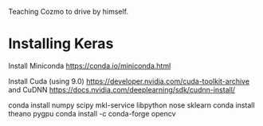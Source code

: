 Teaching Cozmo to drive by himself.

# Installing Keras

Install Miniconda
https://conda.io/miniconda.html

Install Cuda (using 9.0)
https://developer.nvidia.com/cuda-toolkit-archive
and CuDNN
https://docs.nvidia.com/deeplearning/sdk/cudnn-install/

conda install numpy scipy mkl-service libpython nose sklearn
conda install theano pygpu
conda install -c conda-forge opencv 
